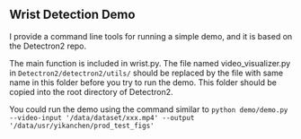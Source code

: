 
## Wrist Detection Demo

I provide a command line tools for running a simple demo, and it is based on the Detectron2 repo.

The main function is included in wrist.py.
The file named video_visualizer.py in `Detectron2/detectron2/utils/` should be replaced by the file with same name in this folder before you try to run the demo.
This folder should be copied into the root directory of Detectron2.

You could run the demo using the command similar to `python demo/demo.py --video-input '/data/dataset/xxx.mp4' --output '/data/usr/yikanchen/prod_test_figs'`
